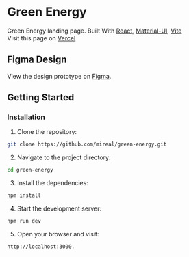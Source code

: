 # Green Energy

Green Energy landing page. Built With [React](https://react.dev/), [Material-UI](https://mui.com/material-ui/), [Vite](https://vite.dev/)</br>
Visit this page on [Vercel](https://green-energy-beta.vercel.app/)

## Figma Design

View the design prototype on [Figma](https://www.figma.com/design/i85BVSrBfdazqceZqnkoET/Green-Energy-S.R.L.-(Copy)?node-id=0-1&p=f&t=h0houPJRRlj0CuTS-0).

## Getting Started

### Installation

1. Clone the repository:
```bash
git clone https://github.com/mireal/green-energy.git
```
2. Navigate to the project directory:
```bash
cd green-energy
```
3. Install the dependencies:
```bash
npm install
```
4. Start the development server:
```bash
npm run dev
```

5. Open your browser and visit:
```bash
http://localhost:3000.
```
